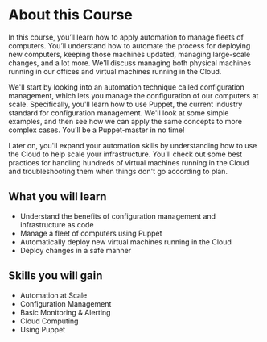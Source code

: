 # About this Course

In this course, you’ll learn how to apply automation to manage fleets of computers. You’ll understand how to automate the process for deploying new computers, keeping those machines updated, managing large-scale changes, and a lot more. We'll discuss managing both physical machines running in our offices and virtual machines running in the Cloud.

We'll start by looking into an automation technique called configuration management, which lets you manage the configuration of our computers at scale. Specifically, you'll learn how to use Puppet, the current industry standard for configuration management. We'll look at some simple examples, and then see how we can apply the same concepts to more complex cases. You’ll be a Puppet-master in no time!

Later on, you'll expand your automation skills by understanding how to use the Cloud to help scale your infrastructure. You'll check out some best practices for handling hundreds of virtual machines running in the Cloud and troubleshooting them when things don't go according to plan.

## What you will learn

* Understand the benefits of configuration management and infrastructure as code
* Manage a fleet of computers using Puppet
* Automatically deploy new virtual machines running in the Cloud
* Deploy changes in a safe manner

## Skills you will gain

* Automation at Scale
* Configuration Management
* Basic Monitoring & Alerting
* Cloud Computing
* Using Puppet